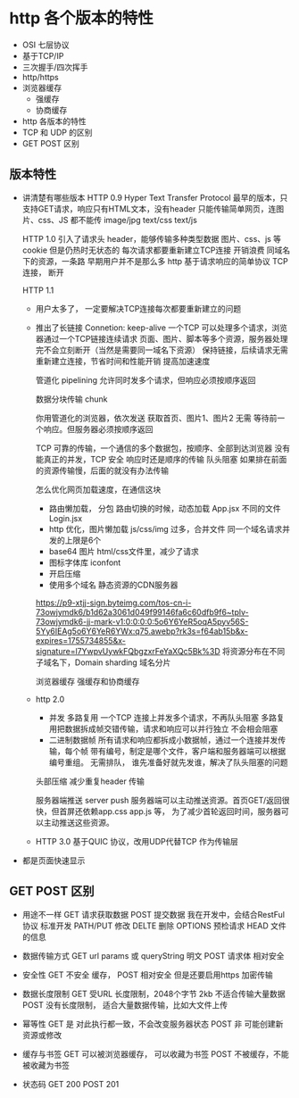 # http 各个版本的特性

- OSI 七层协议
- 基于TCP/IP
- 三次握手/四次挥手
- http/https
- 浏览器缓存
    - 强缓存
    - 协商缓存
- http 各版本的特性
- TCP 和 UDP 的区别
- GET POST 区别

## 版本特性
- 讲清楚有哪些版本
    HTTP 0.9
    Hyper Text Transfer Protocol
    最早的版本，只支持GET请求，响应只有HTML文本，没有header
    只能传输简单网页，连图片、css、JS 都不能传
    image/jpg  text/css  text/js

    HTTP 1.0
    引入了请求头 header，能够传输多种类型数据
    图片、css、js 等
    cookie 但是仍热时无状态的 
    每次请求都要重新建立TCP连接
        开销浪费 同域名下的资源，一条路
        早期用户并不是那么多
        http 基于请求响应的简单协议  TCP连接， 断开

    HTTP 1.1

    - 用户太多了， 一定要解决TCP连接每次都要重新建立的问题
    - 推出了长链接
        Connetion: keep-alive
        一个TCP 可以处理多个请求，浏览器通过一个TCP链接连续请求
        页面、图片、脚本等多个资源，服务器处理完不会立刻断开（当然是需要同一域名下资源）
        保持链接，后续请求无需重新建立连接，节省时间和性能开销
        提高加速速度

        管道化 pipelining
        允许同时发多个请求，但响应必须按顺序返回

        数据分块传输 chunk

        你用管道化的浏览器，依次发送 获取首页、图片1、图片2  无需
        等待前一个响应。但服务器必须按顺序返回

        TCP 可靠的传输，一个通信的多个数据包，按顺序、全部到达浏览器
        没有能真正的并发，TCP 安全 响应时还是顺序的传输 
        队头阻塞  如果排在前面的资源传输慢，后面的就没有办法传输
    
        怎么优化网页加载速度，在通信这块

        - 路由懒加载， 分包
            路由切换的时候，动态加载
            App.jsx 不同的文件
            Login.jsx
        - http 优化，图片懒加载
            js/css/img 过多，合并文件
            同一个域名请求并发的上限是6个
        - base64 图片  html/css文件里，减少了请求
        - 图标字体库 iconfont
        - 开启压缩
        - 使用多个域名  静态资源的CDN服务器

        https://p9-xtjj-sign.byteimg.com/tos-cn-i-73owjymdk6/b1d62a3061d049f99146fa6c60dfb9f6~tplv-73owjymdk6-jj-mark-v1:0:0:0:0:5o6Y6YeR5oqA5pyv56S-5Yy6IEAg5o6Y6YeR6YWx:q75.awebp?rk3s=f64ab15b&x-expires=1755734855&x-signature=l7YwpvUywkFQbgzxrFeYaXQc5Bk%3D
        将资源分布在不同子域名下，Domain sharding 域名分片

        浏览器缓存  强缓存和协商缓存

    - http 2.0
        - 并发 多路复用
            一个TCP 连接上并发多个请求，不再队头阻塞
            多路复用把数据拆成帧交错传输，请求和响应可以并行独立
            不会相会阻塞
        - 二进制数据帧
            所有请求和响应都拆成小数据帧，通过一个连接并发传输，每个帧
            带有编号，制定是哪个文件，客户端和服务器端可以根据编号重组。
            无需排队，  谁先准备好就先发谁，解决了队头阻塞的问题

        头部压缩 减少重复header 传输

        服务器端推送 server push
        服务器端可以主动推送资源。首页GET/返回很快，但首屏还依赖app.css app.js
        等， 为了减少首轮返回时间，服务器可以主动推送这些资源。
    
    - HTTP 3.0
        基于QUIC 协议，改用UDP代替TCP 作为传输层

- 都是页面快速显示

## GET POST 区别
- 用途不一样
    GET 请求获取数据
    POST 提交数据
    我在开发中，会结合RestFul 协议 标准开发
    PATH/PUT 修改  DELTE  删除
    OPTIONS  预检请求  HEAD  文件的信息

- 数据传输方式
    GET  url  params  或  queryString  明文
    POST  请求体  相对安全

- 安全性
    GET 不安全 缓存，
    POST 相对安全 但是还要启用https 加密传输

- 数据长度限制
    GET 受URL 长度限制，2048个字节  2kb   不适合传输大量数据
    POST  没有长度限制， 适合大量数据传输，比如大文件上传

- 幂等性
    GET 是 对此执行都一致，不会改变服务器状态
    POST 非 可能创建新资源或修改

- 缓存与书签
    GET 可以被浏览器缓存， 可以收藏为书签
    POST 不被缓存，不能被收藏为书签

- 状态码
    GET 200
    POST 201
